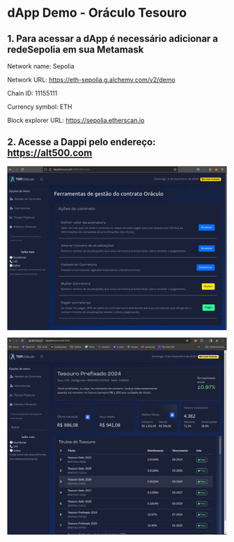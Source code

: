 # dApp Demo - Oráculo Tesouro


## 1. Para acessar a dApp é necessário adicionar a redeSepolia em sua Metamask

Network name: Sepolia

Network URL: https://eth-sepolia.g.alchemy.com/v2/demo

Chain ID: 11155111

Currency symbol: ETH

Block explorer URL: https://sepolia.etherscan.io


## 2. Acesse a Dappi pelo endereço: https://alt500.com  

![Tela de Gestao](https://github.com/juv1nsk1/araucaria/blob/main/dappi-tesouro/Screenshot%20-%20dappi%201.png?raw=true)

![Lista de Títulos](https://github.com/juv1nsk1/araucaria/blob/main/dappi-tesouro/Screenshot%20-%20dappi%203.png?raw=true)


